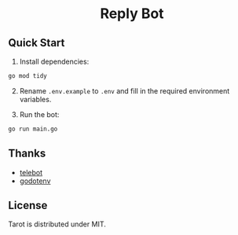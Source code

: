 <div align="center">

# Reply Bot

</div>

## Quick Start

1. Install dependencies:

```bash
go mod tidy
```

2. Rename `.env.example` to `.env` and fill in the required environment variables.

3. Run the bot:

```bash
go run main.go
```

## Thanks

- [telebot](https://gopkg.in/telebot.v4)
- [godotenv](github.com/joho/godotenv)

## License

Tarot is distributed under MIT.